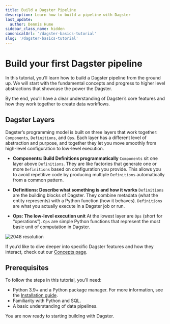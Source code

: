 ```yaml
---
title: Build a Dagster Pipeline
description: Learn how to build a pipeline with Dagster
last_update:
  author: Dennis Hume
sidebar_class_name: hidden
canonicalUrl: '/dagster-basics-tutorial'
slug: '/dagster-basics-tutorial'
---
```


# Build your first Dagster pipeline

In this tutorial, you’ll learn how to build a Dagster pipeline from the ground up. We will start with the fundamental concepts and progress to higher level abstractions that showcase the power the Dagster.

By the end, you’ll have a clear understanding of Dagster’s core features and how they work together to create data workflows.

## Dagster Layers

Dagster’s programming model is built on three layers that work together: `Components`, `Definitions`, and `Ops`. Each layer has a different level of abstraction and purpose, and together they let you move smoothly from high-level configuration to low-level execution.

- **Components: Build Definitions programmatically**
  `Components` sit one layer above `Definitions`. They are like factories that generate one or more `Definitions` based on configuration you provide. This allows you to avoid repetitive code by producing multiple `Definitions` automatically from a common pattern.

- **Definitions: Describe what something is and how it works**
  `Definitions` are the building blocks of Dagster. They combine metadata (what the entity represents) with a Python function (how it behaves). `Definitions` are what you actually execute in a Dagster job or run.

- **Ops: The low-level execution unit**
  At the lowest layer are `Ops` (short for “operations”). `Ops` are simple Python functions that represent the most basic unit of computation in Dagster.

![2048 resolution](/images/tutorial/dagster-tutorial/overviews/overview-1.png)

If you’d like to dive deeper into specific Dagster features and how they interact, check out our [Concepts page](/getting-started/concepts).

## Prerequisites

To follow the steps in this tutorial, you'll need:

- Python 3.9+ and a Python package manager. For more information, see the [Installation guide](/getting-started/installation).
- Familiarity with Python and SQL.
- A basic understanding of data pipelines.

You are now ready to starting building with Dagster.

